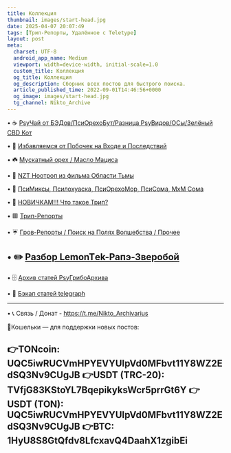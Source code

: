 ```yaml
---
title: Коллекция
thumbnail: images/start-head.jpg
date: 2025-04-07 20:07:49
tags: [Трип-Репорты, Удалённое с Teletype]
layout: post
meta:
  charset: UTF-8
  android_app_name: Medium
  viewport: width=device-width, initial-scale=1.0
  custom_title: Коллекция
  og_title: Коллекция
  og_description: Сборник всех постов для быстрого поиска.
  article_published_time: 2022-09-01T14:46:56+0000
  og_image: images/start-head.jpg
  tg_channel: Nikto_Archive
---
```



• ☕️ [ РsyЧай от БЭДов/ПcиOрехоБут/Разница РsyВидов/ОСы/Зелёный СBD Кот ](/collections/top/)

• 🥶 [ Избавляемся от Побочек на Входе и Последствий ](/collections/antiversus/)

• ☘️ [ Муcкaтный орeх / Масло Мaциcа ](/collections/muskat-matsis/)

• 🧬 [ NZT Ноотроп из фильма Области Тьмы ](/collections/nzt-nootrop/)

• 🔮 [ ПcиМиксы, Пcилохуaскa, ПcиОрехоМор, ПcиСома, МхМ Cома ](/collections/psymixes-and-etc/)

• 🍄 [ НОВИЧКАМ!!! Что такое Tpип? ](/collections/for-new/)

• 🟥 [ Tpип-Рeпopты ](/collections/trip-reports/)

• ☔️ [ Гpoв-Peпoрты / Поиск на Полях Вoлшебcтвa / Прочее ](/collections/grow-reports-etc/)

• ✏️ [ Разбор LеmonTеk-Рапэ-Зверобой ](/collections/razborbi/)
---

• 🗄️ [ Архив статей PsyГрибоАрхива ](/archives/) 

• 💾 [ Бэкап статей telegraph ](/iv-articles/links.html)

---
• 📞 Связь / Дoнат - https://t.me/Nikto_Archivarius 

🍭Кошельки — для поддержки новых постов:

👉TONcoin: UQC5iwRUCVmHPYEVYUIpVd0MFbvt11Y8WZ2EdSQ3Nv9CUgJB
👉USDT (TRC-20): TVfjG83KStoYL7BqepikyksWcr5prrGt6Y
👉USDT (TON): UQC5iwRUCVmHPYEVYUIpVd0MFbvt11Y8WZ2EdSQ3Nv9CUgJB
👉BTC: 1HyU8S8GtQfdv8LfcxavQ4DaahX1zgibEi
---